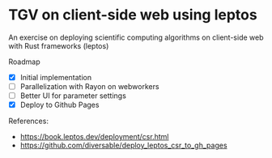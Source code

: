 # TGV on client-side web using leptos

An exercise on deploying scientific computing algorithms on client-side web with Rust frameworks (leptos)

Roadmap
- [x] Initial implementation
- [ ] Parallelization with Rayon on webworkers
- [ ] Better UI for parameter settings
- [x] Deploy to Github Pages

References:
- https://book.leptos.dev/deployment/csr.html
- https://github.com/diversable/deploy_leptos_csr_to_gh_pages
